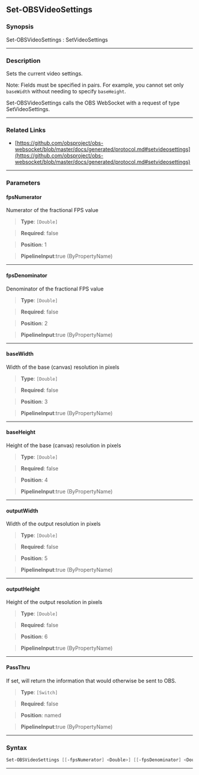 Set-OBSVideoSettings
--------------------
### Synopsis
Set-OBSVideoSettings : SetVideoSettings

---
### Description

Sets the current video settings.

Note: Fields must be specified in pairs. For example, you cannot set only `baseWidth` without needing to specify `baseHeight`.


Set-OBSVideoSettings calls the OBS WebSocket with a request of type SetVideoSettings.

---
### Related Links
* [https://github.com/obsproject/obs-websocket/blob/master/docs/generated/protocol.md#setvideosettings](https://github.com/obsproject/obs-websocket/blob/master/docs/generated/protocol.md#setvideosettings)



---
### Parameters
#### **fpsNumerator**

Numerator of the fractional FPS value



> **Type**: ```[Double]```

> **Required**: false

> **Position**: 1

> **PipelineInput**:true (ByPropertyName)



---
#### **fpsDenominator**

Denominator of the fractional FPS value



> **Type**: ```[Double]```

> **Required**: false

> **Position**: 2

> **PipelineInput**:true (ByPropertyName)



---
#### **baseWidth**

Width of the base (canvas) resolution in pixels



> **Type**: ```[Double]```

> **Required**: false

> **Position**: 3

> **PipelineInput**:true (ByPropertyName)



---
#### **baseHeight**

Height of the base (canvas) resolution in pixels



> **Type**: ```[Double]```

> **Required**: false

> **Position**: 4

> **PipelineInput**:true (ByPropertyName)



---
#### **outputWidth**

Width of the output resolution in pixels



> **Type**: ```[Double]```

> **Required**: false

> **Position**: 5

> **PipelineInput**:true (ByPropertyName)



---
#### **outputHeight**

Height of the output resolution in pixels



> **Type**: ```[Double]```

> **Required**: false

> **Position**: 6

> **PipelineInput**:true (ByPropertyName)



---
#### **PassThru**

If set, will return the information that would otherwise be sent to OBS.



> **Type**: ```[Switch]```

> **Required**: false

> **Position**: named

> **PipelineInput**:true (ByPropertyName)



---
### Syntax
```PowerShell
Set-OBSVideoSettings [[-fpsNumerator] <Double>] [[-fpsDenominator] <Double>] [[-baseWidth] <Double>] [[-baseHeight] <Double>] [[-outputWidth] <Double>] [[-outputHeight] <Double>] [-PassThru] [<CommonParameters>]
```
---

